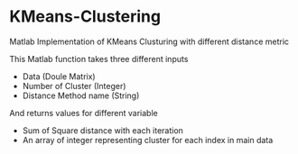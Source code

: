 # KMeans-Clustering
Matlab Implementation of KMeans Clusturing with different distance metric

This Matlab function takes three different inputs 
- Data (Doule Matrix)
- Number of Cluster (Integer)
- Distance Method name (String)

And returns values for different variable
- Sum of Square distance with each iteration
- An array of integer representing cluster for each index in main data



